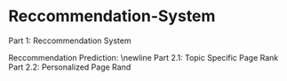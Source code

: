 # Reccommendation-System

Part 1: Reccommendation System

Reccommendation Prediction: \newline
Part 2.1: Topic Specific Page Rank
Part 2.2: Personalized Page Rand
